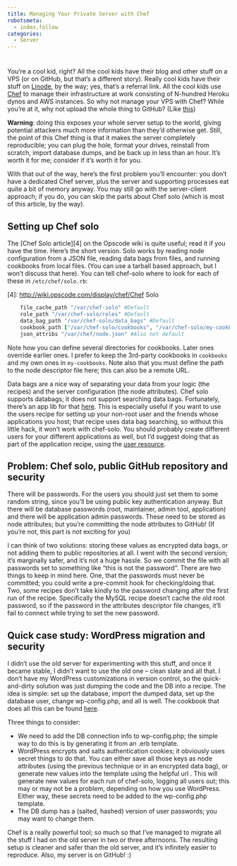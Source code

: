 ```yaml
---
title: Managing Your Private Server with Chef
robotsmeta:
  - index,follow
categories:
  - Server
---
```

#

You’re a cool kid, right? All the cool kids have their blog and other stuff on a VPS (or on GitHub, but that’s a different story). Really cool kids have their stuff on [Linode][1], by the way; yes, that’s a referral link. All the cool kids use [Chef][2] to manage their infrastructure at work consisting of N-hundred Heroku dynos and AWS instances. So why not manage your VPS with Chef? While you’re at it, why not upload the whole thing to GitHub? (Like [this][3])

 [1]: http://www.linode.com/?r=9afc4fe35ac0a621500bf5d314b390424113b3ef
 [2]: http://www.opscode.com/chef/
 [3]: https://github.com/abesto/abesto-net-chef

<!-- more -->

**Warning**: doing this exposes your whole server setup to the world, giving potential attackers much more information than they’d otherwise get. Still, the point of this Chef thing is that it makes the server completely reproducible; you can plug the hole, format your drives, reinstall from scratch, import database dumps, and be back up in less than an hour. It’s worth it for me; consider if it’s worth it for you.

With that out of the way, here’s the first problem you’ll encounter: you don’t have a dedicated Chef server, plus the server and supporting processes eat quite a bit of memory anyway. You may still go with the server-client approach; if you do, you can skip the parts about Chef solo (which is most of this article, by the way).

## Setting up Chef solo

The [Chef Solo article][4] on the Opscode wiki is quite useful; read it if you have the time. Here’s the short version. Solo works by reading node configuration from a JSON file, reading data bags from files, and running cookbooks from local files. (You can use a tarball based approach, but I won’t discuss that here). You can tell chef-solo where to look for each of these in `/etc/chef/solo.rb`:

 [4]: http://wiki.opscode.com/display/chef/Chef Solo

```ruby
    file_cache_path "/var/chef-solo" #Default
    role_path "/var/chef-solo/roles" #Default
    data_bag_path "/var/chef-solo/data_bags" #Default
    cookbook_path ["/var/chef-solo/cookbooks", "/var/chef-solo/my-cookbooks"] #Not default
    json_attribs "/var/chef/node.json" #Also not default
```

Note how you can define several directories for cookbooks. Later ones override earlier ones. I prefer to keep the 3rd-party cookbooks in `cookbooks` and my own ones in `my-cookbooks`. Note also that you must define the path to the node descriptor file here; this can also be a remote URL.

Data bags are a nice way of separating your data from your logic (the recipes) and the server configuration (the node attributes). Chef solo supports databags; it does not support searching data bags. Fortunately, there’s an app lib for that [here][5]. This is especially useful if you want to use the users recipe for setting up your non-root user and the friends whose applications you host; that recipe uses data bag searching, so without this little hack, it won’t work with chef-solo. You should probably create different users for your different applications as well, but I’d suggest doing that as part of the application recipe, using the [user resource][6].

 [5]: https://github.com/edelight/chef-solo-search
 [6]: http://wiki.opscode.com/display/chef/Resources#Resources-User

## Problem: Chef solo, public GitHub repository and security

There will be passwords. For the users you should just set them to some random string, since you’ll be using public key authentication anyway. But there will be database passwords (root, maintainer, admin tool, application) and there will be application admin passwords. These need to be stored as node attributes; but you’re committing the node attributes to GitHub! (If you’re not, this part is not exciting for you)

I can think of two solutions: storing these values as encrypted data bags, or not adding them to public repositories at all. I went with the second version; it’s marginally safer, and it’s not a huge hassle. So we commit the file with all passwords set to something like “this is not the password”. There are two things to keep in mind here. One, that the passwords must never be committed; you could write a pre-commit hook for checking/doing that. Two, some recipes don’t take kindly to the password changing after the first run of the recipe. Specifically the MySQL recipe doesn’t cache the old root password, so if the password in the attributes descriptor file changes, it’ll fail to connect while trying to set the new password.

## Quick case study: WordPress migration and security

I didn’t use the old server for experimenting with this stuff, and once it became stable, I didn’t want to use the old one – clean slate and all that. I don’t have my WordPress customizations in version control, so the quick-and-dirty solution was just dumping the code and the DB into a recipe. The idea is simple: set up the database, import the dumped data, set up the database user, change wp-config.php, and all is well. The cookbook that does all this can be found [here][7].

 [7]: https://github.com/abesto/abesto-net-chef/blob/master/my-cookbooks/blog/recipes/default.rb

Three things to consider:

*   We need to add the DB connection info to wp-config.php; the simple way to do this is by generating it from an .erb template.
*   WordPress encrypts and salts authentication cookies; it obviously uses secret things to do that. You can either save all those keys as node attributes (using the previous technique or in an encrypted data bag), or generate new values into the template using the helpful url . This will generate new values for each run of chef-solo, logging all users out; this may or may not be a problem, depending on how you use WordPress. Either way, these secrets need to be added to the wp-config.php template.
*   The DB dump has a (salted, hashed) version of user passwords; you may want to change them.

Chef is a really powerful tool; so much so that I’ve managed to migrate all the stuff I had on the old server in two or three afternoons. The resulting setup is cleaner and safer than the old server, and it’s infinitely easier to reproduce. Also, my server is on GitHub! :)
